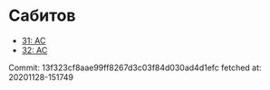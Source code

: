 # Сабитов
- [31: AC](31.md)
- [32: AC](32.md)

Commit: 13f323cf8aae99ff8267d3c03f84d030ad4d1efc
 fetched at: 20201128-151749
